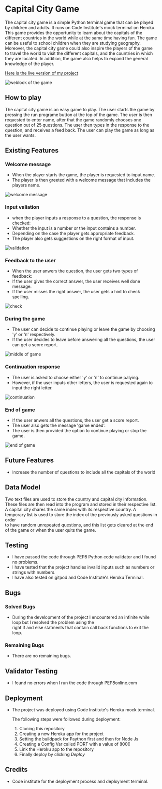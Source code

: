 # Capital City Game

<p>
The capital city game is a simple Python terminal game that can be played by children and adults. It runs on Code Institute's mock terminal on Heroku. This game provides the opportunity to learn about the capitals of the different countries in the world while at the same time having fun. The game can be useful to school children when they are studying geography. Moreover, the capital city game could also inspire the players of the game to travel the world to visit the different capitals, and the countries in which they are located. In addition, the game also helps to expand the general knowledge of the player.
</p>

[Here is the live version of my project](https://capital-city-quiz-game.herokuapp.com/)

![weblook of the game](assets/images/applook.PNG)

## How to play
The capital city game is an easy game to play. The user starts the game by pressing the run programe
button at the top of the game. The user is then requested to enter name, after that the game randomly chooses
one question out of 25 questions. The user then types in the response to the question, and receives a feed back.
The user can play the game as long as the user wants.

## Existing Features

### Welcome message
* When the player starts the game, the player is requested to input name.
* The player is then greeted with a welcome message that includes the players name.

![welcome message](assets/images/welcome.PNG)

### Input valiation
* when the player inputs a response to a question, the response is checked:
* Whether the input is a number or the input contains a number.
* Depending on the case the player gets appropriate feedback.
* The player also gets suggestions on the right format of input.

![validation](assets/images/invalidinput.PNG)

### Feedback to the user
* When the user anwers the question, the user gets two types of feedback:
* If the user gives the correct answer, the user receives well done message.
* If the user misses the right answer, the user gets a hint to check spelling.

![check](assets/images/checkanswer.PNG)

### During the game
* The user can decide to continue playing or leave the game by choosing  'y' or 'n' respectively.
* If the user decides to leave before answering all the questions, the user can get a score report.

![middle of game](assets/images/midgame.PNG)

### Continuation response
* The user is asked to choose either 'y' or 'n' to continue palying.
* However, if the user inputs other letters, the user is requested again to input the right letter.

![continuation](assets/images/continuresponse.PNG)

### End of game
* If the user anwers all the questions, the user get a score report.
* The user also gets the message 'game ended'.
* The user is then provided the option to continue playing or stop the game.

![end of game](assets/images/endofgame.PNG)

## Future Features
* Increase the number of questions to include all the capitals of the world

## Data Model
<p>Two text files are used to store the country and capital city information. These files are then read into the program and stored in their respective list.<br>
 A capital city shares the same index with its respective country. A temporary list is used to store the index of the previously asked questions in order <br>to have
 random unrepeated questions, and this list gets cleared at the end of the game or when the user quits the game.</p>

 ## Testing
* I have passed the code through PEP8 Python code validator and I found no problems.
* I have tested that the project handles invalid inputs such as numbers or strings with numbers.
* I have also tested on gitpod and Code Institute's Heroku Terminal.

## Bugs

### Solved Bugs

* During the development of the project I encountered an infinite while loop but I resolved the problem using the <br> right if and else statments that contain call back functions to exit the loop.

### Remaining Bugs
* There are no remaining bugs.

## Validator Testing
* I found no errors when I run the code through PEP8online.com

## Deployment
* The project was deployed using Code Institute's Heroku mock terminal.
<ul> The following steps were followed during deployment:
  <ol>
  <li>Cloning this repository</li>
  <li>Creating a new Heroku app for the project</li>
  <li>Setting the buildpack for Paython first and then for Node Js</li>
  <li>Creating a Config Var called PORT with a value of 8000</li>
  <li>Link the Heroku app to the repository</li>
  <li>Finally deploy by clicking <em>Deploy</em></li>
  </ol>
</ul>

## Credits
* Code institute for the deployment process and deployment terminal.






